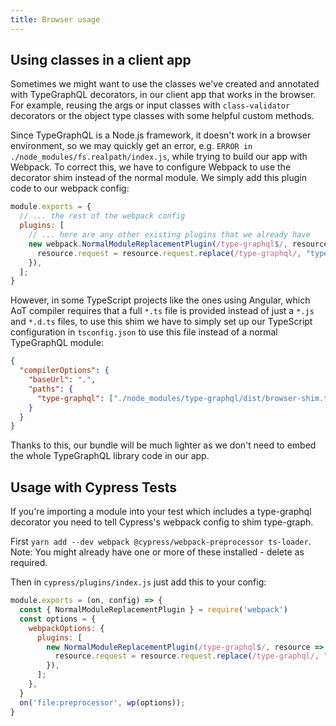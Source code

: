 ```yaml
---
title: Browser usage
---
```


## Using classes in a client app

Sometimes we might want to use the classes we've created and annotated with TypeGraphQL decorators, in our client app that works in the browser. For example, reusing the args or input classes with `class-validator` decorators or the object type classes with some helpful custom methods.

Since TypeGraphQL is a Node.js framework, it doesn't work in a browser environment, so we may quickly get an error, e.g. `ERROR in ./node_modules/fs.realpath/index.js`, while trying to build our app with Webpack. To correct this, we have to configure Webpack to use the decorator shim instead of the normal module. We simply add this plugin code to our webpack config:

```js
module.exports = {
  // ... the rest of the webpack config
  plugins: [
    // ... here are any other existing plugins that we already have
    new webpack.NormalModuleReplacementPlugin(/type-graphql$/, resource => {
      resource.request = resource.request.replace(/type-graphql/, "type-graphql/dist/browser-shim.js");
    }),
  ];
}
```

However, in some TypeScript projects like the ones using Angular, which AoT compiler requires that a full `*.ts` file is provided instead of just a `*.js` and `*.d.ts` files, to use this shim we have to simply set up our TypeScript configuration in `tsconfig.json` to use this file instead of a normal TypeGraphQL module:

```json
{
  "compilerOptions": {
    "baseUrl": ".",
    "paths": {
      "type-graphql": ["./node_modules/type-graphql/dist/browser-shim.ts"]
    }
  }
}
```

Thanks to this, our bundle will be much lighter as we don't need to embed the whole TypeGraphQL library code in our app.

## Usage with Cypress Tests

If you're importing a module into your test which includes a type-graphql decorator you need to tell Cypress's webpack config to shim type-graph.

First `yarn add --dev webpack @cypress/webpack-preprocessor ts-loader`. Note: You might already have one or more of these installed - delete as required.

Then in `cypress/plugins/index.js` just add this to your config:

```js
module.exports = (on, config) => {
  const { NormalModuleReplacementPlugin } = require('webpack')
  const options = {
    webpackOptions: {
      plugins: [
        new NormalModuleReplacementPlugin(/type-graphql$/, resource => {
          resource.request = resource.request.replace(/type-graphql/, "type-graphql/dist/browser-shim.js");
        }),
      ];
    },
  }
  on('file:preprocessor', wp(options));
}
```

